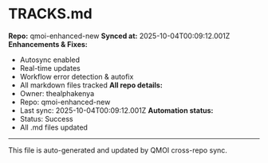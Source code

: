 # TRACKS.md

**Repo:** qmoi-enhanced-new
**Synced at:** 2025-10-04T00:09:12.001Z
**Enhancements & Fixes:**
- Autosync enabled
- Real-time updates
- Workflow error detection & autofix
- All markdown files tracked
**All repo details:**
- Owner: thealphakenya
- Repo: qmoi-enhanced-new
- Last sync: 2025-10-04T00:09:12.001Z
**Automation status:**
- Status: Success
- All .md files updated
---
This file is auto-generated and updated by QMOI cross-repo sync.
